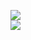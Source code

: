 [![](https://img.shields.io/badge/Made%20With-Github%20Spray-lightgrey.svg?style=for-the-badge&logo=github)](https://github.com/Annihil/github-spray#5868)  
[![](https://i.imgur.com/2DrTn0Z.gif)](https://github.com/Annihil/github-spray)